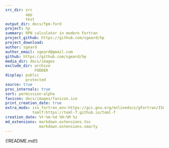 ```yaml
---
src_dir: src
         app
         test
output_dir: docs/fpm-ford
project: hp
summary: RPN calculator in modern Fortran
project_github: https://github.com/sgeard/hp
project_download:
author: sgeard
author_email: sgeard@gmail.com
github: https://github.com/sgeard/hp
media_dir: docs/images
exclude_dir: archive
             FODDER
display: public
         protected
source: true
proc_internals: true
sort: permission-alpha
favicon: docs/images/favicon.ico
print_creation_date: true
extra_mods: iso_fortran_env:https://gcc.gnu.org/onlinedocs/gfortran/ISO_005fFORTRAN_005fENV.html
            tomlf:https://toml-f.github.io/toml-f
creation_date: %Y-%m-%d %H:%M %z
md_extensions: markdown.extensions.toc
               markdown.extensions.smarty
---
```


{!README.md!}
